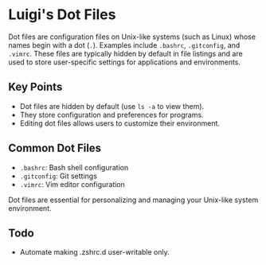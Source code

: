 # Luigi's Dot Files

Dot files are configuration files on Unix-like systems (such as Linux) whose names begin with a dot (`.`). Examples include `.bashrc`, `.gitconfig`, and `.vimrc`. These files are typically hidden by default in file listings and are used to store user-specific settings for applications and environments.

## Key Points
- Dot files are hidden by default (use `ls -a` to view them).
- They store configuration and preferences for programs.
- Editing dot files allows users to customize their environment.

## Common Dot Files
- `.bashrc`: Bash shell configuration
- `.gitconfig`: Git settings
- `.vimrc`: Vim editor configuration

Dot files are essential for personalizing and managing your Unix-like system environment.

## Todo

- Automate making .zshrc.d user-writable only.
